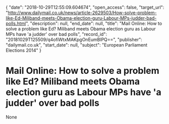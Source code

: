 {
  "date": "2018-10-29T12:55:09.604674", 
  "open_access": false, 
  "target_url": "http://www.dailymail.co.uk/news/article-2629503/How-solve-problem-like-Ed-Miliband-meets-Obama-election-guru-Labour-MPs-judder-bad-polls.html", 
  "description": null, 
  "end_date": null, 
  "title": "Mail Online: How to solve a problem like Ed? Miliband meets Obama election guru as Labour MPs have 'a judder' over bad polls", 
  "record_id": "20181029T125509/q4ofiWtxMAKpgOnEumBlPQ==", 
  "publisher": "dailymail.co.uk", 
  "start_date": null, 
  "subject": "European Parliament Elections 2014"
}

# Mail Online: How to solve a problem like Ed? Miliband meets Obama election guru as Labour MPs have 'a judder' over bad polls

None